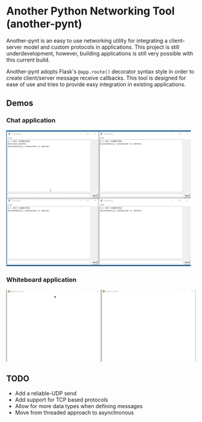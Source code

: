 # Another Python Networking Tool (another-pynt)
Another-pynt is an easy to use networking utility for integrating a client-server model and 
custom protocols in applications. This project is still underdevelopment, however, building applications is still very
possible with this current build.

Another-pynt adopts Flask's `@app.route()` decorator syntax style in order to create client/server message receive callbacks.
This tool is designed for ease of use and tries to provide easy integration in existing applications.

## Demos
### Chat application
![img](demo/chat.gif)


### Whiteboard application
![img](demo/whiteboard.gif)

## TODO
* Add a reliable-UDP send
* Add support for TCP based protocols
* Allow for more data types when defining messages
* Move from threaded approach to asynchronous
